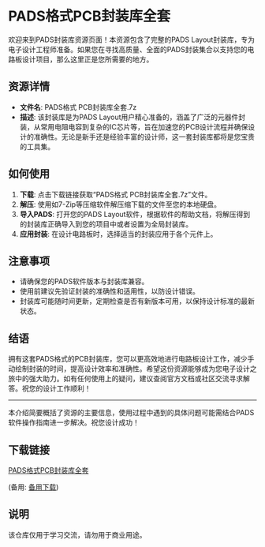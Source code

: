 # PADS格式PCB封装库全套

欢迎来到PADS封装库资源页面！本资源包含了完整的PADS Layout封装库，专为电子设计工程师准备。如果您在寻找高质量、全面的PADS封装集合以支持您的电路板设计项目，那么这里正是您所需要的地方。

## 资源详情

- **文件名**: PADS格式 PCB封装库全套.7z
- **描述**: 该封装库是为PADS Layout用户精心准备的，涵盖了广泛的元器件封装，从常用电阻电容到复杂的IC芯片等，旨在加速您的PCB设计流程并确保设计的准确性。无论是新手还是经验丰富的设计师，这一套封装库都将是您宝贵的工具集。

## 如何使用

1. **下载**: 点击下载链接获取“PADS格式 PCB封装库全套.7z”文件。
2. **解压**: 使用如7-Zip等压缩软件解压缩下载的文件至您的本地硬盘。
3. **导入PADS**: 打开您的PADS Layout软件，根据软件的帮助文档，将解压得到的封装库正确导入到您的项目中或者设置为全局封装库。
4. **应用封装**: 在设计电路板时，选择适当的封装应用于各个元件上。

## 注意事项

- 请确保您的PADS软件版本与封装库兼容。
- 使用前建议先验证封装的准确性和适用性，以防设计错误。
- 封装库可能随时间更新，定期检查是否有新版本可用，以保持设计标准的最新状态。

## 结语

拥有这套PADS格式的PCB封装库，您可以更高效地进行电路板设计工作，减少手动绘制封装的时间，提高设计效率和准确性。希望这份资源能够成为您电子设计之旅中的强大助力。如有任何使用上的疑问，建议查阅官方文档或社区交流寻求解答。祝您的设计工作顺利！

---

本介绍简要概括了资源的主要信息，使用过程中遇到的具体问题可能需结合PADS软件操作指南进一步解决。祝您设计成功！

## 下载链接
[PADS格式PCB封装库全套](https://pan.quark.cn/s/520a22688bd7) 

(备用: [备用下载](https://pan.baidu.com/s/1I_AWAhMcaoefAUC7ZPZqXg?pwd=zr7z))

## 说明

该仓库仅用于学习交流，请勿用于商业用途。
